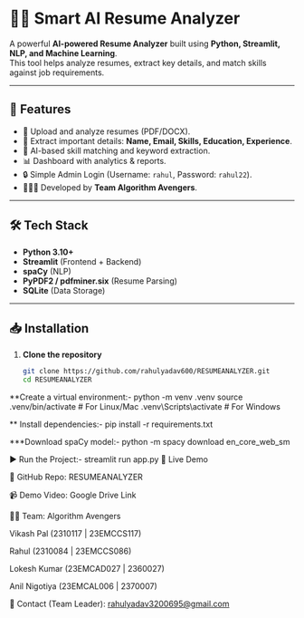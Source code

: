 # 🧑‍💻 Smart AI Resume Analyzer

A powerful **AI-powered Resume Analyzer** built using **Python, Streamlit, NLP, and Machine Learning**.  
This tool helps analyze resumes, extract key details, and match skills against job requirements.  

---

## 🚀 Features
- 📂 Upload and analyze resumes (PDF/DOCX).
- 📝 Extract important details: **Name, Email, Skills, Education, Experience**.
- 🤖 AI-based skill matching and keyword extraction.
- 📊 Dashboard with analytics & reports.
- 🔒 Simple Admin Login (Username: `rahul`, Password: `rahul22`).
- 👨‍👩‍👦 Developed by **Team Algorithm Avengers**.

---

## 🛠️ Tech Stack
- **Python 3.10+**
- **Streamlit** (Frontend + Backend)
- **spaCy** (NLP)
- **PyPDF2 / pdfminer.six** (Resume Parsing)
- **SQLite** (Data Storage)

---

## 📥 Installation

1. **Clone the repository**
   ```bash
   git clone https://github.com/rahulyadav600/RESUMEANALYZER.git
   cd RESUMEANALYZER
**Create a virtual environment:-
python -m venv .venv
source .venv/bin/activate   # For Linux/Mac
.venv\Scripts\activate      # For Windows

** Install dependencies:-
pip install -r requirements.txt

***Download spaCy model:-
python -m spacy download en_core_web_sm

▶️ Run the Project:-
streamlit run app.py
🎥 Live Demo

🔗 GitHub Repo: RESUMEANALYZER

📹 Demo Video: Google Drive Link

👨‍💻 Team: Algorithm Avengers

Vikash Pal (2310117 | 23EMCCS117)

Rahul (2310084 | 23EMCCS086)

Lokesh Kumar (23EMCAD027 | 2360027)

Anil Nigotiya (23EMCAL006 | 2370007)

📧 Contact (Team Leader): rahulyadav3200695@gmail.com
